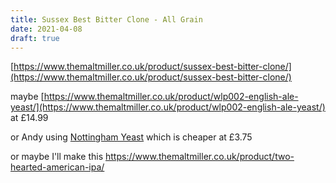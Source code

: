 ```yaml
---
title: Sussex Best Bitter Clone - All Grain
date: 2021-04-08
draft: true 
---
```


[https://www.themaltmiller.co.uk/product/sussex-best-bitter-clone/](https://www.themaltmiller.co.uk/product/sussex-best-bitter-clone/)


maybe [https://www.themaltmiller.co.uk/product/wlp002-english-ale-yeast/](https://www.themaltmiller.co.uk/product/wlp002-english-ale-yeast/) at £14.99

or Andy using [Nottingham Yeast](https://www.themaltmiller.co.uk/product/nottingham-11g/) which is cheaper at £3.75

or maybe I'll make this https://www.themaltmiller.co.uk/product/two-hearted-american-ipa/
